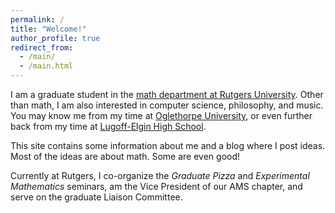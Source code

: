 ```yaml
---
permalink: /
title: "Welcome!"
author_profile: true
redirect_from: 
  - /main/
  - /main.html
---
```


I am a graduate student in the [math department at Rutgers
University](https://www.math.rutgers.edu/). Other than math, I am also
interested in computer science, philosophy, and music. You may know me from my
time at [Oglethorpe University](https://oglethorpe.edu/), or even further back
from my time at [Lugoff-Elgin High
School](https://www.kcsdschools.net/Domain/17).

This site contains some information about me and a blog where I post ideas.
Most of the ideas are about math. Some are even good!

Currently at Rutgers, I co-organize the *Graduate Pizza* and *Experimental
Mathematics* seminars, am the Vice President of our AMS chapter, and serve on
the graduate Liaison Committee.
